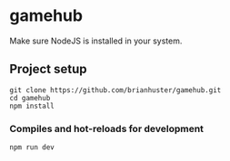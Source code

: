 # gamehub

Make sure NodeJS is installed in your system.

## Project setup
```
git clone https://github.com/brianhuster/gamehub.git
cd gamehub
npm install
```

### Compiles and hot-reloads for development
```
npm run dev
```

